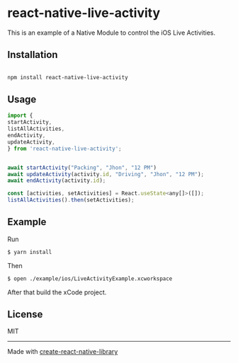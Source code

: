 # react-native-live-activity

This is an example of a Native Module to control the iOS Live Activities.

## Installation

```sh

npm install react-native-live-activity

```

## Usage

```js
import {
startActivity,
listAllActivities,
endActivity,
updateActivity,
} from 'react-native-live-activity';


await startActivity("Packing", "Jhon", "12 PM")
await updateActivity(activity.id, "Driving", "Jhon", "12 PM");
await endActivity(activity.id);

const [activities, setActivities] = React.useState<any[]>([]);
listAllActivities().then(setActivities);

```

## Example

Run

```bash
$ yarn install
```

Then

```bash
$ open ./example/ios/LiveActivityExample.xcworkspace
```

After that build the xCode project.

<!-- Add video -->

## License

MIT

---

Made with [create-react-native-library](https://github.com/callstack/react-native-builder-bob)
